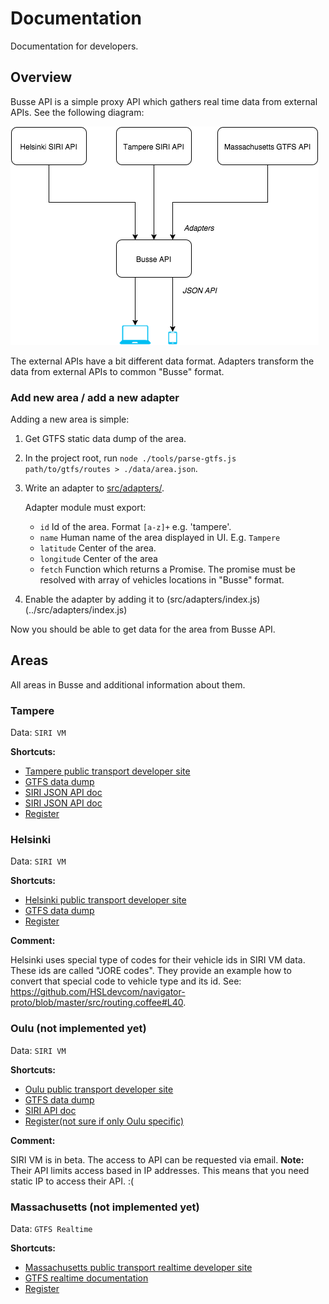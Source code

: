 # Documentation

Documentation for developers.

## Overview

Busse API is a simple proxy API which gathers real time data from external APIs.
See the following diagram:

![](busse-dataflow.png)

The external APIs have a bit different data format.
Adapters transform the data from external APIs to common "Busse" format.

### Add new area / add a new adapter

Adding a new area is simple:

1. Get GTFS static data dump of the area.
2. In the project root, run `node ./tools/parse-gtfs.js path/to/gtfs/routes > ./data/area.json`.
3. Write an adapter to [src/adapters/](../src/adapters/).

    Adapter module must export:

    * `id` Id of the area. Format `[a-z]+` e.g. 'tampere'.
    * `name` Human name of the area displayed in UI. E.g. `Tampere`
    * `latitude` Center of the area.
    * `longitude` Center of the area
    * `fetch` Function which returns a Promise. The promise must be resolved with array of vehicles locations in "Busse" format.

4. Enable the adapter by adding it to (src/adapters/index.js)(../src/adapters/index.js)

Now you should be able to get data for the area from Busse API.

## Areas

All areas in Busse and additional information about them.

### Tampere

Data: `SIRI VM`

**Shortcuts:**

* [Tampere public transport developer site](http://developer.publictransport.tampere.fi/pages/en/home.php)
* [GTFS data dump](http://wiki.itsfactory.fi/index.php/Tampere_Public_Transport_GTFS_feed)
* [SIRI JSON API doc](http://wiki.itsfactory.fi/index.php/Tampere_Public_Transport_SIRI_Interface_(Realtime_JSON_at_data.itsfactory.fi))
* [SIRI JSON API doc](http://developer.publictransport.tampere.fi/pages/en/siri.php)
* [Register](http://developer.publictransport.tampere.fi/pages/en/account-request.php)

### Helsinki

Data: `SIRI VM`

**Shortcuts:**

* [Helsinki public transport developer site](http://dev.hsl.fi/)
* [GTFS data dump](http://developer.reittiopas.fi/pages/en/other-apis.php)
* [Register](http://developer.reittiopas.fi/pages/en/account-request.php)

**Comment:**

Helsinki uses special type of codes for their vehicle ids in SIRI VM data.
These ids are called "JORE codes". They provide an example how to convert that
special code to vehicle type and its id. See: https://github.com/HSLdevcom/navigator-proto/blob/master/src/routing.coffee#L40.


### Oulu (not implemented yet)

Data: `SIRI VM`

**Shortcuts:**

* [Oulu public transport developer site](http://www.ouka.fi/oulu/oulu-tietoa/avoin-data/-/asset_publisher/Wz43/content/id/4740330)
* [GTFS data dump](http://developer.matka.fi/pages/en/home.php)
* [SIRI API doc](http://www.ouka.fi/oulu/oulu-tietoa/avoin-data/-/asset_publisher/Wz43/content/joukkoliikenteen-reaaliaikatiedot?redirect=http%3A%2F%2Fwww.ouka.fi%2Foulu%2Foulu-tietoa%2Favoin-data%3Fp_p_id%3D101_INSTANCE_Wz43%26p_p_lifecycle%3D0%26p_p_state%3Dnormal%26p_p_mode%3Dview%26p_p_col_id%3Dcolumn-2%26p_p_col_pos%3D1%26p_p_col_count%3D2)
* [Register(not sure if only Oulu specific)](http://developer.matka.fi/pages/en/account-request.php)

**Comment:**

SIRI VM is in beta. The access to API can be requested via email.
**Note:** Their API limits access based in IP addresses. This means that you need static IP to access their API. :(

### Massachusetts (not implemented yet)

Data: `GTFS Realtime`

**Shortcuts:**

* [Massachusetts public transport realtime developer site](http://realtime.mbta.com/Portal/Home/Documents)
* [GTFS realtime documentation](http://realtime.mbta.com/Portal/Content/Documents/MBTA-realtime_GTFSRTDocumentation_v2_2014-08-04.pdf)
* [Register](http://realtime.mbta.com/Portal/Account/Register)
